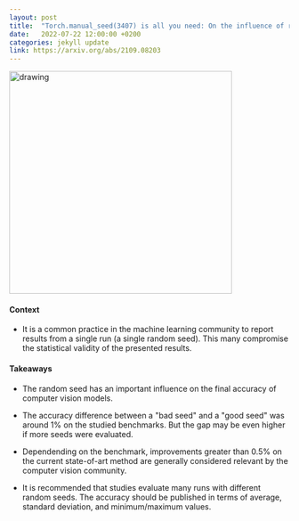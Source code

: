 ```yaml
---
layout: post
title:  "Torch.manual_seed(3407) is all you need: On the influence of random seeds in deep learning architectures for computer vision"
date:   2022-07-22 12:00:00 +0200
categories: jekyll update
link: https://arxiv.org/abs/2109.08203
---
```


<img src="{{site.baseurl}}/assets/img/2022-07-20-Torch.manual_seed(3407) is all you need.png" alt="drawing" width="400"/>

#### Context

- It is a common practice in the machine learning community to report results from a single run (a single
random seed). This many compromise the statistical validity of the presented results.

#### Takeaways

- The random seed has an important influence on the final accuracy of computer vision models.

- The accuracy difference between a "bad seed" and a "good seed" was around 1% on the
studied benchmarks. But the gap may be even higher if more seeds were evaluated.

- Dependending on the benchmark, improvements greater than 0.5% on the current state-of-art method
are generally considered relevant by the computer vision community.

- It is recommended that studies evaluate many runs with different random seeds. The accuracy should
be published in terms of average, standard deviation, and minimum/maximum values.
